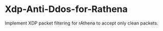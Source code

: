 # Xdp-Anti-Ddos-for-Rathena
Implement XDP packet filtering for rAthena to accept only clean packets.
